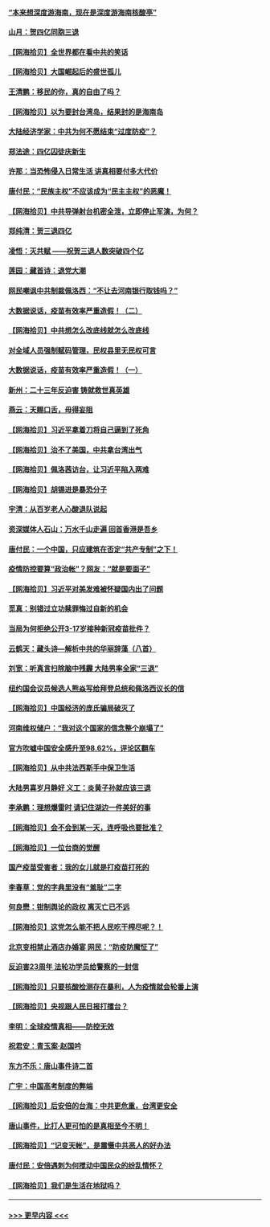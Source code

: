 #### [“本来想深度游海南，现在是深度游海南核酸亭”](../pages/nsc993/n13800984.md?t=08130601) 
#### [山月：贺四亿同胞三退](../pages/nsc993/n13800880.md?t=08130601) 
#### [【网海拾贝】全世界都在看中共的笑话](../pages/nsc993/n13800211.md?t=08130601) 
#### [【网海拾贝】大国崛起后的盛世孤儿](../pages/nsc993/n13799372.md?t=08130601) 
#### [王清鹏：移民的你，真的自由了吗？](../pages/nsc993/n13798677.md?t=08130601) 
#### [【网海拾贝】以为要封台湾岛，结果封的是海南岛](../pages/nsc993/n13798660.md?t=08130601) 
#### [大陆经济学家：中共为何不愿结束“过度防疫”？](../pages/nsc993/n13798649.md?t=08130601) 
#### [郑法途：四亿囚徒庆新生](../pages/nsc993/n13798448.md?t=08130601) 
#### [许那：当恐怖侵入日常生活 讲真相要付多大代价](../pages/nsc993/n13798299.md?t=08130601) 
#### [唐付民：“民族主权”不应该成为“民主主权”的恶魔！](../pages/nsc993/n13798069.md?t=08130601) 
#### [【网海拾贝】中共导弹射台机密全泄，立即停止军演，为何？](../pages/nsc993/n13798031.md?t=08130601) 
#### [郑纯清：贺三退四亿](../pages/nsc993/n13797364.md?t=08130601) 
#### [凌悟：灭共赋 ——祝贺三退人数突破四个亿](../pages/nsc993/n13797331.md?t=08130601) 
#### [莲园：藏首诗：退党大潮](../pages/nsc993/n13797328.md?t=08130601) 
#### [网民嘲讽中共制裁佩洛西：“不让去河南银行取钱吗？”](../pages/nsc993/n13797313.md?t=08130601) 
#### [大数据说话，疫苗有效率严重造假！（二）](../pages/nsc993/n13797139.md?t=08130601) 
#### [【网海拾贝】中共想怎么改底线就怎么改底线](../pages/nsc993/n13796911.md?t=08130601) 
#### [对全域人员强制赋码管理，民权县里无民权可言](../pages/nsc993/n13796640.md?t=08130601) 
#### [大数据说话，疫苗有效率严重造假！（一）](../pages/nsc993/n13796318.md?t=08130601) 
#### [新州：二十三年反迫害 铸就救世真英雄](../pages/nsc993/n13796295.md?t=08130601) 
#### [燕云：天赐口舌，毋得妄阻](../pages/nsc993/n13796291.md?t=08130601) 
#### [【网海拾贝】习近平拿着刀将自己逼到了死角](../pages/nsc993/n13796240.md?t=08130601) 
#### [【网海拾贝】治不了美国，中共拿台湾出气](../pages/nsc993/n13795333.md?t=08130601) 
#### [【网海拾贝】佩洛茜访台，让习近平陷入两难](../pages/nsc993/n13794584.md?t=08130601) 
#### [【网海拾贝】胡锡进是暴恐分子](../pages/nsc993/n13793871.md?t=08130601) 
#### [宇清：从百岁老人心酸退队说起](../pages/nsc993/n13793811.md?t=08130601) 
#### [资深媒体人石山：万水千山走遍 回首香港是吾乡](../pages/nsc993/n13793455.md?t=08130601) 
#### [唐付民：一个中国，只应建筑在否定“共产专制”之下！](../pages/nsc993/n13793104.md?t=08130601) 
#### [疫情防控要算“政治帐”？网友：“就是要面子”](../pages/nsc993/n13793078.md?t=08130601) 
#### [【网海拾贝】习近平对美发难被怀疑国内出了问题](../pages/nsc993/n13792623.md?t=08130601) 
#### [觅真：别错过立功赎罪悔过自新的机会](../pages/nsc993/n13792611.md?t=08130601) 
#### [当局为何拒绝公开3-17岁接种新冠疫苗批件？](../pages/nsc993/n13792608.md?t=08130601) 
#### [云鹤天：藏头诗—解析中共的华丽辞藻（八首）](../pages/nsc993/n13792599.md?t=08130601) 
#### [刘宽：听真言扫除脑中残霾 大陆男率全家“三退”](../pages/nsc993/n13792592.md?t=08130601) 
#### [纽约国会议员候选人熊焱写给拜登总统和佩洛西议长的信](../pages/nsc993/n13792165.md?t=08130601) 
#### [【网海拾贝】中国经济的庞氏骗局破灭了](../pages/nsc993/n13792098.md?t=08130601) 
#### [河南维权储户：“我对这个国家的信念整个崩塌了”](../pages/nsc993/n13791473.md?t=08130601) 
#### [官方吹嘘中国安全感升至98.62%，评论区翻车](../pages/nsc993/n13790750.md?t=08130601) 
#### [【网海拾贝】从中共法西斯手中保卫生活](../pages/nsc993/n13790641.md?t=08130601) 
#### [大陆男喜岁月静好 义工：炎黄子孙就应该三退](../pages/nsc993/n13789824.md?t=08130601) 
#### [李承鹏：理想爆雷时 请记住湖边一件美好的事](../pages/nsc993/n13789582.md?t=08130601) 
#### [【网海拾贝】会不会到某一天，连呼吸也要批准？](../pages/nsc993/n13789120.md?t=08130601) 
#### [【网海拾贝】一位台商的觉醒](../pages/nsc993/n13788445.md?t=08130601) 
#### [国产疫苗受害者：我的女儿就是打疫苗打死的](../pages/nsc993/n13788390.md?t=08130601) 
#### [李春草：党的字典里没有“羞耻”二字](../pages/nsc993/n13787659.md?t=08130601) 
#### [何良懋：钳制舆论的政权 离灭亡已不远](../pages/nsc993/n13786910.md?t=08130601) 
#### [【网海拾贝】这党怎么能不把人民吃干榨尽呢？！](../pages/nsc993/n13785978.md?t=08130601) 
#### [北京变相禁止酒店办婚宴 网民：“防疫防魔怔了”](../pages/nsc993/n13785973.md?t=08130601) 
#### [反迫害23周年 法轮功学员给警察的一封信](../pages/nsc993/n13785419.md?t=08130601) 
#### [【网海拾贝】只要核酸检测存在暴利，人为疫情就会轮番上演](../pages/nsc993/n13785150.md?t=08130601) 
#### [【网海拾贝】央视跟人民日报打擂台？](../pages/nsc993/n13784361.md?t=08130601) 
#### [李明：全球疫情真相——防控无效](../pages/nsc993/n13783482.md?t=08130601) 
#### [祝君安：青玉案·赵国吟](../pages/nsc993/n13783576.md?t=08130601) 
#### [东方不乐：唐山事件诗二首](../pages/nsc993/n13783559.md?t=08130601) 
#### [广宇：中国高考制度的弊端](../pages/nsc993/n13783352.md?t=08130601) 
#### [【网海拾贝】后安倍的台海：中共更危重，台湾更安全](../pages/nsc993/n13783340.md?t=08130601) 
#### [唐山事件，比打人更可怕的是真相至今不明！](../pages/nsc993/n13783297.md?t=08130601) 
#### [【网海拾贝】“记变天帐”，是震慑中共恶人的好办法](../pages/nsc993/n13782737.md?t=08130601) 
#### [唐付民：安倍遇刺为何搅动中国民众的纷乱情怀？](../pages/nsc993/n13782127.md?t=08130601) 
#### [【网海拾贝】我们是生活在地狱吗？](../pages/nsc993/n13782053.md?t=08130601) 

----
#### [ >>> 更早内容 <<< ](../indexes/nsc993-earlier.md)
